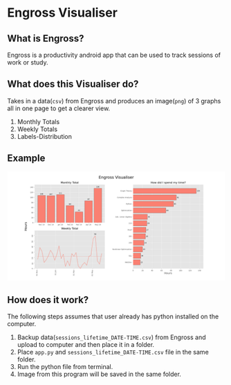 # Engross Visualiser

## What is Engross?

Engross is a productivity android app that can be used to track sessions of work or study.

## What does this Visualiser do?

Takes in a data(`csv`) from Engross and produces an image(`png`) of 3 graphs all in one page to get a clearer view.

1. Monthly Totals 
2. Weekly Totals
3. Labels-Distribution 

## Example

![ image of sample data ](/images/sample.png)

## How does it work?

The following steps assumes that user already has python installed on the computer.

1. Backup data(`sessions_lifetime_DATE-TIME.csv`) from Engross and upload to computer and then place it in a folder.
2. Place `app.py` and `sessions_lifetime_DATE-TIME.csv` file in the same folder.
3. Run the python file from terminal.
4. Image from this program will be saved in the same folder.



